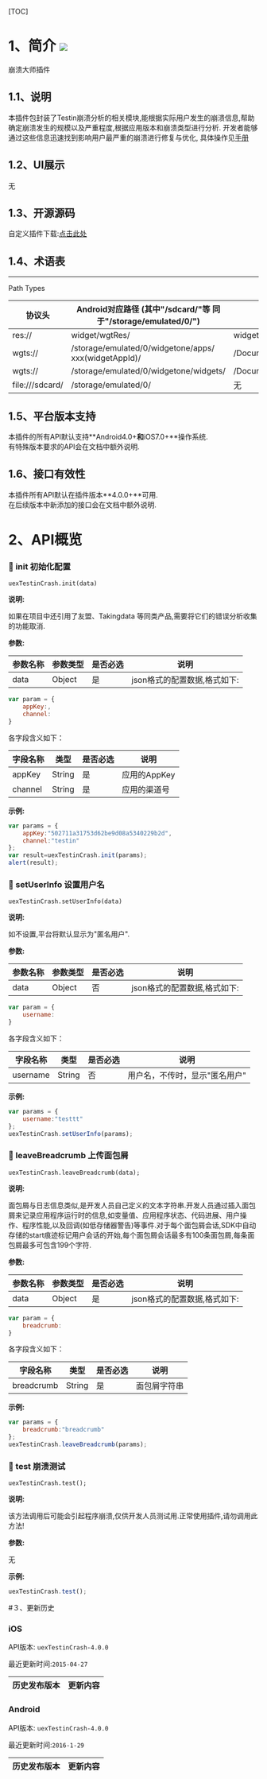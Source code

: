 [TOC]

# 1、简介 [![](http://appcan-download.oss-cn-beijing.aliyuncs.com/%E5%85%AC%E6%B5%8B%2Fgf.png)]()
崩溃大师插件

## 1.1、说明
本插件包封装了Testin崩溃分析的相关模块,能根据实际用户发生的崩溃信息,帮助确定崩溃发生的规模以及严重程度,根据应用版本和崩溃类型进行分析.
开发者能够通过这些信息迅速找到影响用户最严重的崩溃进行修复与优化, 具体操作见[手册](http://newdocx.appcan.cn/newdocx/docx?type=1046_975 "手册")

## 1.2、UI展示
无

## 1.3、开源源码
自定义插件下载:[点击此处](http://plugin.appcan.cn/details.html?id=407_index)  

## 1.4、术语表

-----
Path Types

| 协议头             | Android对应路径 (其中"/sdcard/"等 同于"/storage/emulated/0/") | iOS对应路径                           |
| --------------- | ---------------------------------------- | --------------------------------- |
| res://          | widget/wgtRes/                           | widget/wgtRes                     |
| wgts://         | /storage/emulated/0/widgetone/apps/ xxx(widgetAppId)/ | /Documents/apps/xxx(widgetAppId)/ |
| wgts://         | /storage/emulated/0/widgetone/widgets/   | /Documents/widgets/               |
| file:///sdcard/ | /storage/emulated/0/                     | 无                                 |

## 1.5、平台版本支持
本插件的所有API默认支持**Android4.0+**和**iOS7.0+**操作系统.  
有特殊版本要求的API会在文档中额外说明.

## 1.6、接口有效性
本插件所有API默认在插件版本**4.0.0+**可用.  
在后续版本中新添加的接口会在文档中额外说明.

# 2、API概览

### 🍭 init 初始化配置

`uexTestinCrash.init(data)`

**说明:**

如果在项目中还引用了友盟、Takingdata 等同类产品,需要将它们的错误分析收集的功能取消.

**参数:**

| 参数名称 | 参数类型   | 是否必选 | 说明                |
| ---- | ------ | ---- | ----------------- |
| data | Object | 是    | json格式的配置数据,格式如下: |

```javascript
var param = {
	appKey:,
	channel:
}             
```

各字段含义如下：

| 字段名称    | 类型     | 是否必选 | 说明        |
| ------- | ------ | ---- | --------- |
| appKey  | String | 是    | 应用的AppKey |
| channel | String | 是    | 应用的渠道号    |

**示例:**

```javascript
var params = {
	appKey:"502711a31753d62be9d08a5340229b2d",
	channel:"testin"
};
var result=uexTestinCrash.init(params);
alert(result);
```

### 🍭 setUserInfo 设置用户名

`uexTestinCrash.setUserInfo(data)`

**说明:**

如不设置,平台将默认显示为"匿名用户".
​                 

**参数:**

| 参数名称 | 参数类型   | 是否必选 | 说明                |
| ---- | ------ | ---- | ----------------- |
| data | Object | 否    | json格式的配置数据,格式如下: |

```javascript
var param = {
	username:
}
```

各字段含义如下：

| 字段名称     | 类型     | 是否必选 | 说明               |
| -------- | ------ | ---- | ---------------- |
| username | String | 否    | 用户名，不传时，显示"匿名用户" |

**示例:**

```javascript
var params = {
	username:"testtt"
};
uexTestinCrash.setUserInfo(params);
```


### 🍭 leaveBreadcrumb 上传面包屑

`uexTestinCrash.leaveBreadcrumb(data);`

**说明:**

面包屑与日志信息类似,是开发人员自己定义的文本字符串.开发人员通过插入面包屑来记录应用程序运行时的信息,如变量值、应用程序状态、代码进展、用户操作、程序性能,以及回调(如低存储器警告)等事件.对于每个面包屑会话,SDK中自动存储的start痕迹标记用户会话的开始,每个面包屑会话最多有100条面包屑,每条面包屑最多可包含199个字符.
​                 

**参数:**

| 参数名称 | 参数类型   | 是否必选 | 说明                |
| ---- | ------ | ---- | ----------------- |
| data | Object | 是    | json格式的配置数据,格式如下: |

```javascript
var param = {
	breadcrumb:
}
```


各字段含义如下：

| 字段名称       | 类型     | 是否必选 | 说明     |
| ---------- | ------ | ---- | ------ |
| breadcrumb | String | 是    | 面包屑字符串 |

**示例:**


```javascript
var params = {
	breadcrumb:"breadcrumb"
};
uexTestinCrash.leaveBreadcrumb(params);
```


### 🍭 test 崩溃测试

`uexTestinCrash.test();`

**说明:**

该方法调用后可能会引起程序崩溃,仅供开发人员测试用.正常使用插件,请勿调用此方法!

**参数:**

无             

**示例:**


```javascript
uexTestinCrash.test();
```


#３、更新历史

### iOS

API版本: `uexTestinCrash-4.0.0`

最近更新时间:`2015-04-27`

| 历史发布版本 | 更新内容     |
| ------ | -------- |

### Android

API版本: `uexTestinCrash-4.0.0`

最近更新时间:`2016-1-29`

| 历史发布版本 | 更新内容               |
| ------ | ------------------ |
